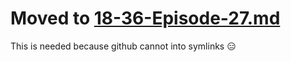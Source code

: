 # Moved to [18-36-Episode-27.md](../links/18-36-Episode-27.md)

This is needed because github cannot into symlinks 😑
